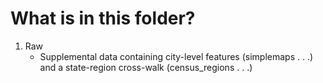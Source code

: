 # What is in this folder?

1. Raw
    - Supplemental data containing city-level features (simplemaps . . .) and a state-region cross-walk (census_regions . . .)
